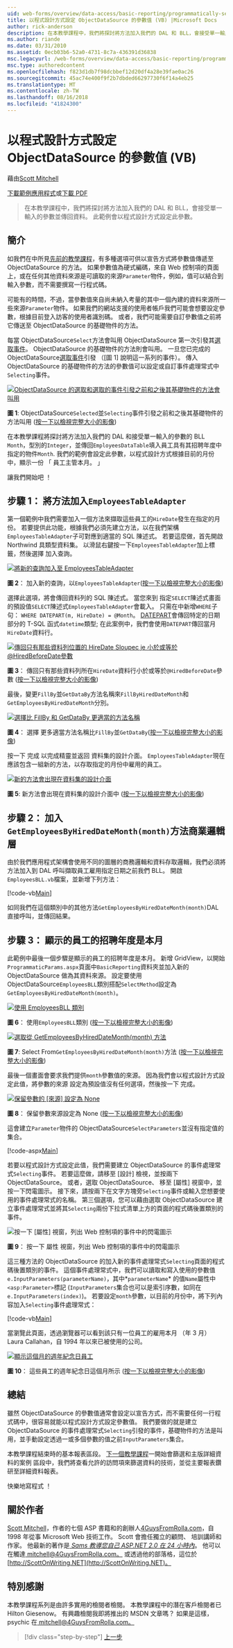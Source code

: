 ```yaml
---
uid: web-forms/overview/data-access/basic-reporting/programmatically-setting-the-objectdatasource-s-parameter-values-vb
title: 以程式設計方式設定 ObjectDataSource 的參數值 (VB) |Microsoft Docs
author: rick-anderson
description: 在本教學課程中，我們將探討將方法加入我們的 DAL 和 BLL，會接受單一輸入的參數並傳回資料。 此範例會設定此參數...
ms.author: riande
ms.date: 03/31/2010
ms.assetid: 0ecb03b6-52a0-4731-8c7a-436391d36838
msc.legacyurl: /web-forms/overview/data-access/basic-reporting/programmatically-setting-the-objectdatasource-s-parameter-values-vb
msc.type: authoredcontent
ms.openlocfilehash: f823d1db7f98dcbbef12d20df4a28e39fae0ac26
ms.sourcegitcommit: 45ac74e400f9f2b7dbded66297730f6f14a4eb25
ms.translationtype: MT
ms.contentlocale: zh-TW
ms.lasthandoff: 08/16/2018
ms.locfileid: "41824300"
---
```

<a name="programmatically-setting-the-objectdatasources-parameter-values-vb"></a>以程式設計方式設定 ObjectDataSource 的參數值 (VB)
====================
藉由[Scott Mitchell](https://twitter.com/ScottOnWriting)

[下載範例應用程式](http://download.microsoft.com/download/5/d/7/5d7571fc-d0b7-4798-ad4a-c976c02363ce/ASPNET_Data_Tutorial_6_VB.exe)或[下載 PDF](programmatically-setting-the-objectdatasource-s-parameter-values-vb/_static/datatutorial06vb1.pdf)

> 在本教學課程中，我們將探討將方法加入我們的 DAL 和 BLL，會接受單一輸入的參數並傳回資料。 此範例會以程式設計方式設定此參數。


## <a name="introduction"></a>簡介

如我們在中所見[先前的教學課程](declarative-parameters-vb.md)，有多種選項可供以宣告方式將參數值傳遞至 ObjectDataSource 的方法。 如果參數值為硬式編碼，來自 Web 控制項的頁面上，或在任何其他資料來源是可讀取的來源`Parameter`物件，例如，值可以結合到輸入參數，而不需要撰寫一行程式碼。

可能有的時間，不過，當參數值來自尚未納入考量的其中一個內建的資料來源所一些來源`Parameter`物件。 如果我們的網站支援的使用者帳戶我們可能會想要設定參數，根據目前登入訪客的使用者識別碼。 或者，我們可能需要自訂參數值之前將它傳送至 ObjectDataSource 的基礎物件的方法。

每當 ObjectDataSource`Select`方法會叫用 ObjectDataSource 第一次引發其[選取事件](https://msdn.microsoft.com/library/system.web.ui.webcontrols.objectdatasource.selecting%28VS.80%29.aspx)。 ObjectDataSource 的基礎物件的方法則會叫用。 一旦您已完成的 ObjectDataSource[選取事件](https://msdn.microsoft.com/library/system.web.ui.webcontrols.objectdatasource.selected%28VS.80%29.aspx)引發 （[圖 1] 說明這一系列的事件）。 傳入 ObjectDataSource 的基礎物件的方法的參數值可以設定或自訂事件處理常式中`Selecting`事件。


[![ObjectDataSource 的選取和選取的事件引發之前和之後其基礎物件的方法會叫用](programmatically-setting-the-objectdatasource-s-parameter-values-vb/_static/image2.png)](programmatically-setting-the-objectdatasource-s-parameter-values-vb/_static/image1.png)

**圖 1**: ObjectDataSource`Selected`並`Selecting`事件引發之前和之後其基礎物件的方法叫用 ([按一下以檢視完整大小的影像](programmatically-setting-the-objectdatasource-s-parameter-values-vb/_static/image3.png))


在本教學課程將探討將方法加入我們的 DAL 和接受單一輸入的參數的 BLL `Month`，型別的`Integer`，並傳回`EmployeesDataTable`填入員工具有其招聘年度中指定的物件`Month`. 我們的範例會設定此參數，以程式設計方式根據目前的月份中，顯示一份 「 員工主管本月。 」

讓我們開始吧 ！

## <a name="step-1-adding-a-method-toemployeestableadapter"></a>步驟 1： 將方法加入`EmployeesTableAdapter`

第一個範例中我們需要加入一個方法來擷取這些員工的`HireDate`發生在指定的月份。 若要提供此功能，根據我們必須先建立方法，以在我們架構`EmployeesTableAdapter`子可對應到適當的 SQL 陳述式。 若要這麼做，首先開啟 Northwind 具類型資料集。 以滑鼠右鍵按一下`EmployeesTableAdapter`加上標籤，然後選擇 加入查詢。


[![將新的查詢加入至 EmployeesTableAdapter](programmatically-setting-the-objectdatasource-s-parameter-values-vb/_static/image5.png)](programmatically-setting-the-objectdatasource-s-parameter-values-vb/_static/image4.png)

**圖 2**： 加入新的查詢，以`EmployeesTableAdapter`([按一下以檢視完整大小的影像](programmatically-setting-the-objectdatasource-s-parameter-values-vb/_static/image6.png))


選擇此選項，將會傳回資料列的 SQL 陳述式。 當您來到 指定`SELECT`陳述式畫面的預設值`SELECT`陳述式`EmployeesTableAdapter`會載入。 只需在中新增`WHERE`子句： `WHERE DATEPART(m, HireDate) = @Month`。 [DATEPART](https://msdn.microsoft.com/library/ms174420.aspx)會傳回特定的日期部分的 T-SQL 函式`datetime`類型; 在此案例中，我們會使用`DATEPART`傳回當月`HireDate`資料行。


[![傳回只有那些資料列位置的 HireDate Sloupec je 小於或等於@HiredBeforeDate參數](programmatically-setting-the-objectdatasource-s-parameter-values-vb/_static/image8.png)](programmatically-setting-the-objectdatasource-s-parameter-values-vb/_static/image7.png)

**圖 3**： 傳回只有那些資料列所在`HireDate`資料行小於或等於`@HiredBeforeDate`參數 ([按一下以檢視完整大小的影像](programmatically-setting-the-objectdatasource-s-parameter-values-vb/_static/image9.png))


最後，變更`FillBy`並`GetDataBy`方法名稱來`FillByHiredDateMonth`和`GetEmployeesByHiredDateMonth`分別。


[![選擇比 FillBy 和 GetDataBy 更適當的方法名稱](programmatically-setting-the-objectdatasource-s-parameter-values-vb/_static/image11.png)](programmatically-setting-the-objectdatasource-s-parameter-values-vb/_static/image10.png)

**圖 4**： 選擇 更多適當方法名稱比`FillBy`並`GetDataBy`([按一下以檢視完整大小的影像](programmatically-setting-the-objectdatasource-s-parameter-values-vb/_static/image12.png))


按一下 完成 以完成精靈並返回 資料集的設計介面。 `EmployeesTableAdapter`現在應該包含一組新的方法，以存取指定的月份中雇用的員工。


[![新的方法會出現在資料集的設計介面](programmatically-setting-the-objectdatasource-s-parameter-values-vb/_static/image14.png)](programmatically-setting-the-objectdatasource-s-parameter-values-vb/_static/image13.png)

**圖 5**: 新方法會出現在資料集的設計介面中 ([按一下以檢視完整大小的影像](programmatically-setting-the-objectdatasource-s-parameter-values-vb/_static/image15.png))


## <a name="step-2-adding-thegetemployeesbyhireddatemonthmonthmethod-to-the-business-logic-layer"></a>步驟 2： 加入`GetEmployeesByHiredDateMonth(month)`方法商業邏輯層

由於我們應用程式架構會使用不同的圖層的商務邏輯和資料存取邏輯，我們必須將方法加入到 DAL 呼叫擷取員工雇用指定日期之前我們 BLL。 開啟`EmployeesBLL.vb`檔案，並新增下列方法：


[!code-vb[Main](programmatically-setting-the-objectdatasource-s-parameter-values-vb/samples/sample1.vb)]

如同我們在這個類別中的其他方法`GetEmployeesByHiredDateMonth(month)`DAL 直接呼叫，並傳回結果。

## <a name="step-3-displaying-employees-whose-hiring-anniversary-is-this-month"></a>步驟 3： 顯示的員工的招聘年度是本月

此範例中最後一個步驟是顯示的員工的招聘年度是本月。 新增 GridView，以開始`ProgrammaticParams.aspx`頁面中`BasicReporting`資料夾並加入新的 ObjectDataSource 做為其資料來源。 設定要使用 ObjectDataSource`EmployeesBLL`類別搭配`SelectMethod`設定為`GetEmployeesByHiredDateMonth(month)`。


[![使用 EmployeesBLL 類別](programmatically-setting-the-objectdatasource-s-parameter-values-vb/_static/image17.png)](programmatically-setting-the-objectdatasource-s-parameter-values-vb/_static/image16.png)

**圖 6**： 使用`EmployeesBLL`類別 ([按一下以檢視完整大小的影像](programmatically-setting-the-objectdatasource-s-parameter-values-vb/_static/image18.png))


[![選取從 GetEmployeesByHiredDateMonth(month) 方法](programmatically-setting-the-objectdatasource-s-parameter-values-vb/_static/image20.png)](programmatically-setting-the-objectdatasource-s-parameter-values-vb/_static/image19.png)

**圖 7**: Select From`GetEmployeesByHiredDateMonth(month)`方法 ([按一下以檢視完整大小的影像](programmatically-setting-the-objectdatasource-s-parameter-values-vb/_static/image21.png))


最後一個畫面會要求我們提供`month`參數值的來源。 因為我們會以程式設計方式設定此值，將參數的來源 設定為預設值沒有任何選項，然後按一下 完成。


[![保留參數的 [來源] 設定為 None](programmatically-setting-the-objectdatasource-s-parameter-values-vb/_static/image23.png)](programmatically-setting-the-objectdatasource-s-parameter-values-vb/_static/image22.png)

**圖 8**： 保留參數來源設定為 None ([按一下以檢視完整大小的影像](programmatically-setting-the-objectdatasource-s-parameter-values-vb/_static/image24.png))


這會建立`Parameter`物件的 ObjectDataSource`SelectParameters`並沒有指定值的集合。


[!code-aspx[Main](programmatically-setting-the-objectdatasource-s-parameter-values-vb/samples/sample2.aspx)]

若要以程式設計方式設定此值，我們需要建立 ObjectDataSource 的事件處理常式`Selecting`事件。 若要這麼做，請移至 [設計] 檢視，並按兩下 ObjectDataSource。 或者，選取 ObjectDataSource、 移至 [屬性] 視窗中，並按一下閃電圖示。 接下來，請按兩下在文字方塊旁`Selecting`事件或輸入您想要使用的事件處理常式的名稱。 第三個選項，您可以藉由選取 ObjectDataSource 建立事件處理常式並將其`Selecting`兩份下拉式清單上方的頁面的程式碼後置類別的事件。


![按一下 [屬性] 視窗，列出 Web 控制項的事件中的閃電圖示](programmatically-setting-the-objectdatasource-s-parameter-values-vb/_static/image25.png)

**圖 9**： 按一下 屬性 視窗，列出 Web 控制項的事件中的閃電圖示


這三種方法的 ObjectDataSource 的加入新的事件處理常式`Selecting`頁面的程式碼後置類別的事件。 這個事件處理常式中，我們可以讀取和寫入使用的參數值`e.InputParameters(parameterName)`，其中*`parameterName`* 的值`Name`屬性中`<asp:Parameter>`標記 (`InputParameters`集合也可以是索引序數，如同在`e.InputParameters(index)`)。 若要設定`month`參數，以目前的月份中，將下列內容加入`Selecting`事件處理常式：


[!code-vb[Main](programmatically-setting-the-objectdatasource-s-parameter-values-vb/samples/sample3.vb)]

當瀏覽此頁面，透過瀏覽器可以看到該只有一位員工的雇用本月 （年 3 月） Laura Callahan，自 1994 年以來已被使用的公司。


[![顯示這個月的週年紀念日員工](programmatically-setting-the-objectdatasource-s-parameter-values-vb/_static/image27.png)](programmatically-setting-the-objectdatasource-s-parameter-values-vb/_static/image26.png)

**圖 10**： 這些員工的週年紀念日這個月所示 ([按一下以檢視完整大小的影像](programmatically-setting-the-objectdatasource-s-parameter-values-vb/_static/image28.png))


## <a name="summary"></a>總結

雖然 ObjectDataSource 的參數值通常會設定以宣告方式，而不需要任何一行程式碼中，很容易就能以程式設計方式設定參數值。 我們要做的就是建立 ObjectDataSource 的事件處理常式`Selecting`引發的事件，基礎物件的方法是叫用，並手動設定透過一或多個參數的值之前`InputParameters`集合。

本教學課程結束時的基本報表區段。 [下一個教學課程](../masterdetail/master-detail-filtering-with-a-dropdownlist-vb.md)一開始會篩選和主版詳細資料的案例 區段中，我們將查看允許的訪問項來篩選資料的技術，並從主要報表鑽研至詳細資料報表。

快樂地寫程式 ！

## <a name="about-the-author"></a>關於作者

[Scott Mitchell](http://www.4guysfromrolla.com/ScottMitchell.shtml)，作者的七個 ASP 書籍和的創辦人[4GuysFromRolla.com](http://www.4guysfromrolla.com)，自 1998 年從事 Microsoft Web 技術工作。 Scott 會擔任獨立的顧問、 培訓講師和作家。 他最新的著作是[ *Sams 教導您自己 ASP.NET 2.0 在 24 小時內*](https://www.amazon.com/exec/obidos/ASIN/0672327384/4guysfromrollaco)。 他可以在觸達[ mitchell@4GuysFromRolla.com。](mailto:mitchell@4GuysFromRolla.com) 或透過他的部落格，這位於 [http://ScottOnWriting.NET](http://ScottOnWriting.NET)。

## <a name="special-thanks-to"></a>特別感謝

本教學課程系列是由許多實用的檢閱者檢閱。 本教學課程中的潛在客戶檢閱者已 Hilton Giesenow。 有興趣檢閱我即將推出的 MSDN 文章嗎？ 如果是這樣，psychic 在[ mitchell@4GuysFromRolla.com。](mailto:mitchell@4GuysFromRolla.com)

> [!div class="step-by-step"]
> [上一步](declarative-parameters-vb.md)
